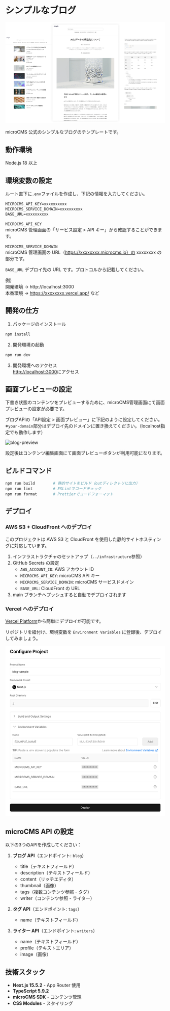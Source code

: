 # シンプルなブログ

![](public/img-cover.png)

microCMS 公式のシンプルなブログのテンプレートです。

## 動作環境

Node.js 18 以上

## 環境変数の設定

ルート直下に`.env`ファイルを作成し、下記の情報を入力してください。

```
MICROCMS_API_KEY=xxxxxxxxxx
MICROCMS_SERVICE_DOMAIN=xxxxxxxxxx
BASE_URL=xxxxxxxxxx
```

`MICROCMS_API_KEY`  
microCMS 管理画面の「サービス設定 > API キー」から確認することができます。

`MICROCMS_SERVICE_DOMAIN`  
microCMS 管理画面の URL（https://xxxxxxxx.microcms.io）の xxxxxxxx の部分です。

`BASE_URL`
デプロイ先の URL です。プロトコルから記載してください。

例）  
開発環境 → http://localhost:3000  
本番環境 → https://xxxxxxxx.vercel.app/ など

## 開発の仕方

1. パッケージのインストール

```bash
npm install
```

2. 開発環境の起動

```bash
npm run dev
```

3. 開発環境へのアクセス  
   [http://localhost:3000](http://localhost:3000)にアクセス

## 画面プレビューの設定

下書き状態のコンテンツをプレビューするために、microCMS管理画面にて画面プレビューの設定が必要です。

ブログAPIの「API設定 > 画面プレビュー」に下記のように設定してください。  
※`your-domain`部分はデプロイ先のドメインに置き換えてください。（localhost指定でも動作します）

![blog-preview](https://github.com/microcmsio/nextjs-simple-blog-template/assets/4659294/5045ac9e-3699-47b4-8927-4187114d75bd)

設定後はコンテンツ編集画面にて画面プレビューボタンが利用可能になります。

## ビルドコマンド

```bash
npm run build        # 静的サイトをビルド（outディレクトリに出力）
npm run lint         # ESLintでコードチェック
npm run format       # Prettierでコードフォーマット
```

## デプロイ

### AWS S3 + CloudFront へのデプロイ

このプロジェクトは AWS S3 と CloudFront を使用した静的サイトホスティングに対応しています。

1. インフラストラクチャのセットアップ（`../infrastructure`参照）
2. GitHub Secrets の設定
   - `AWS_ACCOUNT_ID`: AWS アカウント ID
   - `MICROCMS_API_KEY`: microCMS API キー
   - `MICROCMS_SERVICE_DOMAIN`: microCMS サービスドメイン
   - `BASE_URL`: CloudFront の URL
3. main ブランチへプッシュすると自動でデプロイされます

### Vercel へのデプロイ

[Vercel Platform](https://vercel.com/new?utm_medium=default-template&filter=next.js&utm_source=create-next-app&utm_campaign=create-next-app-readme)から簡単にデプロイが可能です。

リポジトリを紐付け、環境変数を `Environment Variables` に登録後、デプロイしてみましょう。

![](public/img-vercel-settings.png)

## microCMS API の設定

以下の3つのAPIを作成してください：

1. **ブログ API**（エンドポイント: `blog`）
   - title（テキストフィールド）
   - description（テキストフィールド）
   - content（リッチエディタ）
   - thumbnail（画像）
   - tags（複数コンテンツ参照 - タグ）
   - writer（コンテンツ参照 - ライター）

2. **タグ API**（エンドポイント: `tags`）
   - name（テキストフィールド）

3. **ライター API**（エンドポイント: `writers`）
   - name（テキストフィールド）
   - profile（テキストエリア）
   - image（画像）

## 技術スタック

- **Next.js 15.5.2** - App Router 使用
- **TypeScript 5.9.2**
- **microCMS SDK** - コンテンツ管理
- **CSS Modules** - スタイリング
